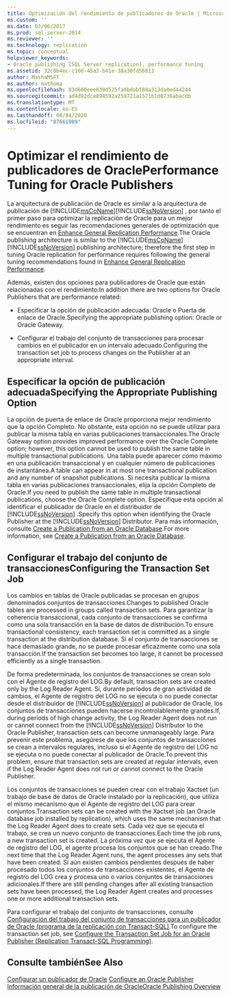 ```yaml
---
title: Optimización del rendimiento de publicadores de Oracle | Microsoft Docs
ms.custom: ''
ms.date: 03/06/2017
ms.prod: sql-server-2014
ms.reviewer: ''
ms.technology: replication
ms.topic: conceptual
helpviewer_keywords:
- Oracle publishing [SQL Server replication], performance tuning
ms.assetid: 32c0b4ec-c166-45a3-b41e-38a30fd56813
author: MashaMSFT
ms.author: mathoma
ms.openlocfilehash: 83d660eee839d525fa0bdabf88a313da0ed44244
ms.sourcegitcommit: ad4d92dce894592a259721a1571b1d8736abacdb
ms.translationtype: MT
ms.contentlocale: es-ES
ms.lasthandoff: 08/04/2020
ms.locfileid: "87661909"
---
```

# <a name="performance-tuning-for-oracle-publishers"></a><span data-ttu-id="ff521-102">Optimizar el rendimiento de publicadores de Oracle</span><span class="sxs-lookup"><span data-stu-id="ff521-102">Performance Tuning for Oracle Publishers</span></span>
  <span data-ttu-id="ff521-103">La arquitectura de publicación de Oracle es similar a la arquitectura de publicación de [!INCLUDE[msCoName](../../../includes/msconame-md.md)][!INCLUDE[ssNoVersion](../../../includes/ssnoversion-md.md)] , por tanto el primer paso para optimizar la replicación de Oracle para un mejor rendimiento es seguir las recomendaciones generales de optimización que se encuentran en [Enhance General Replication Performance](../administration/enhance-general-replication-performance.md).</span><span class="sxs-lookup"><span data-stu-id="ff521-103">The Oracle publishing architecture is similar to the [!INCLUDE[msCoName](../../../includes/msconame-md.md)][!INCLUDE[ssNoVersion](../../../includes/ssnoversion-md.md)] publishing architecture; therefore the first step in tuning Oracle replication for performance requires following the general tuning recommendations found in [Enhance General Replication Performance](../administration/enhance-general-replication-performance.md).</span></span>  
  
 <span data-ttu-id="ff521-104">Además, existen dos opciones para publicadores de Oracle que están relacionadas con el rendimiento:</span><span class="sxs-lookup"><span data-stu-id="ff521-104">In addition there are two options for Oracle Publishers that are performance related:</span></span>  
  
-   <span data-ttu-id="ff521-105">Especificar la opción de publicación adecuada: Oracle o Puerta de enlace de Oracle.</span><span class="sxs-lookup"><span data-stu-id="ff521-105">Specifying the appropriate publishing option: Oracle or Oracle Gateway.</span></span>  
  
-   <span data-ttu-id="ff521-106">Configurar el trabajo del conjunto de transacciones para procesar cambios en el publicador en un intervalo adecuado.</span><span class="sxs-lookup"><span data-stu-id="ff521-106">Configuring the transaction set job to process changes on the Publisher at an appropriate interval.</span></span>  
  
## <a name="specifying-the-appropriate-publishing-option"></a><span data-ttu-id="ff521-107">Especificar la opción de publicación adecuada</span><span class="sxs-lookup"><span data-stu-id="ff521-107">Specifying the Appropriate Publishing Option</span></span>  
 <span data-ttu-id="ff521-108">La opción de puerta de enlace de Oracle proporciona mejor rendimiento que la opción Completo. No obstante, esta opción no se puede utilizar para publicar la misma tabla en varias publicaciones transaccionales.</span><span class="sxs-lookup"><span data-stu-id="ff521-108">The Oracle Gateway option provides improved performance over the Oracle Complete option; however, this option cannot be used to publish the same table in multiple transactional publications.</span></span> <span data-ttu-id="ff521-109">Una tabla puede aparecer como máximo en una publicación transaccional y en cualquier número de publicaciones de instantánea.</span><span class="sxs-lookup"><span data-stu-id="ff521-109">A table can appear in at most one transactional publication and any number of snapshot publications.</span></span> <span data-ttu-id="ff521-110">Si necesita publicar la misma tabla en varias publicaciones transaccionales, elija la opción Completo de Oracle.</span><span class="sxs-lookup"><span data-stu-id="ff521-110">If you need to publish the same table in multiple transactional publications, choose the Oracle Complete option.</span></span> <span data-ttu-id="ff521-111">Especifique esta opción al identificar el publicador de Oracle en el distribuidor de [!INCLUDE[ssNoVersion](../../../includes/ssnoversion-md.md)] .</span><span class="sxs-lookup"><span data-stu-id="ff521-111">Specify this option when identifying the Oracle Publisher at the [!INCLUDE[ssNoVersion](../../../includes/ssnoversion-md.md)] Distributor.</span></span> <span data-ttu-id="ff521-112">Para más información, consulte [Create a Publication from an Oracle Database](../publish/create-a-publication-from-an-oracle-database.md).</span><span class="sxs-lookup"><span data-stu-id="ff521-112">For more information, see [Create a Publication from an Oracle Database](../publish/create-a-publication-from-an-oracle-database.md).</span></span>  
  
## <a name="configuring-the-transaction-set-job"></a><span data-ttu-id="ff521-113">Configurar el trabajo del conjunto de transacciones</span><span class="sxs-lookup"><span data-stu-id="ff521-113">Configuring the Transaction Set Job</span></span>  
 <span data-ttu-id="ff521-114">Los cambios en tablas de Oracle publicadas se procesan en grupos denominados conjuntos de transacciones.</span><span class="sxs-lookup"><span data-stu-id="ff521-114">Changes to published Oracle tables are processed in groups called transaction sets.</span></span> <span data-ttu-id="ff521-115">Para garantizar la coherencia transaccional, cada conjunto de transacciones se confirma como una sola transacción en la base de datos de distribución.</span><span class="sxs-lookup"><span data-stu-id="ff521-115">To ensure transactional consistency, each transaction set is committed as a single transaction at the distribution database.</span></span> <span data-ttu-id="ff521-116">Si el conjunto de transacciones se hace demasiado grande, no se puede procesar eficazmente como una sola transacción.</span><span class="sxs-lookup"><span data-stu-id="ff521-116">If the transaction set becomes too large, it cannot be processed efficiently as a single transaction.</span></span>  
  
 <span data-ttu-id="ff521-117">De forma predeterminada, los conjuntos de transacciones se crean solo con el Agente de registro del LOG.</span><span class="sxs-lookup"><span data-stu-id="ff521-117">By default, transaction sets are created only by the Log Reader Agent.</span></span> <span data-ttu-id="ff521-118">Si, durante períodos de gran actividad de cambios, el Agente de registro del LOG no se ejecuta o no puede conectar desde el distribuidor de [!INCLUDE[ssNoVersion](../../../includes/ssnoversion-md.md)] al publicador de Oracle, los conjuntos de transacciones pueden hacerse incontrolablemente grandes.</span><span class="sxs-lookup"><span data-stu-id="ff521-118">If, during periods of high change activity, the Log Reader Agent does not run or cannot connect from the [!INCLUDE[ssNoVersion](../../../includes/ssnoversion-md.md)] Distributor to the Oracle Publisher, transaction sets can become unmanageably large.</span></span> <span data-ttu-id="ff521-119">Para prevenir este problema, asegúrese de que los conjuntos de transacciones se crean a intervalos regulares, incluso si el Agente de registro del LOG no se ejecuta o no puede conectar al publicador de Oracle.</span><span class="sxs-lookup"><span data-stu-id="ff521-119">To prevent this problem, ensure that transaction sets are created at regular intervals, even if the Log Reader Agent does not run or cannot connect to the Oracle Publisher.</span></span>  
  
 <span data-ttu-id="ff521-120">Los conjuntos de transacciones se pueden crear con el trabajo Xactset (un trabajo de base de datos de Oracle instalado por la replicación), que utiliza el mismo mecanismo que el Agente de registro del LOG para crear conjuntos.</span><span class="sxs-lookup"><span data-stu-id="ff521-120">Transaction sets can be created with the Xactset job (an Oracle database job installed by replication), which uses the same mechanism that the Log Reader Agent does to create sets.</span></span> <span data-ttu-id="ff521-121">Cada vez que se ejecuta el trabajo, se crea un nuevo conjunto de transacciones.</span><span class="sxs-lookup"><span data-stu-id="ff521-121">Each time the job runs, a new transaction set is created.</span></span> <span data-ttu-id="ff521-122">La próxima vez que se ejecuta el Agente de registro del LOG, el agente procesa los conjuntos que se han creado.</span><span class="sxs-lookup"><span data-stu-id="ff521-122">The next time that the Log Reader Agent runs, the agent processes any sets that have been created.</span></span> <span data-ttu-id="ff521-123">Si aún existen cambios pendientes después de haber procesado todos los conjuntos de transacciones existentes, el Agente de registro del LOG crea y procesa uno o varios conjuntos de transacciones adicionales.</span><span class="sxs-lookup"><span data-stu-id="ff521-123">If there are still pending changes after all existing transaction sets have been processed, the Log Reader Agent creates and processes one or more additional transaction sets.</span></span>  
  
 <span data-ttu-id="ff521-124">Para configurar el trabajo del conjunto de transacciones, consulte [Configuración del trabajo del conjunto de transacciones para un publicador de Oracle &#40;programa de la replicación con Transact-SQL&#41;](../administration/configure-the-transaction-set-job-for-an-oracle-publisher.md).</span><span class="sxs-lookup"><span data-stu-id="ff521-124">To configure the transaction set job, see [Configure the Transaction Set Job for an Oracle Publisher &#40;Replication Transact-SQL Programming&#41;](../administration/configure-the-transaction-set-job-for-an-oracle-publisher.md).</span></span>  
  
## <a name="see-also"></a><span data-ttu-id="ff521-125">Consulte también</span><span class="sxs-lookup"><span data-stu-id="ff521-125">See Also</span></span>  
 <span data-ttu-id="ff521-126">[Configurar un publicador de Oracle](configure-an-oracle-publisher.md) </span><span class="sxs-lookup"><span data-stu-id="ff521-126">[Configure an Oracle Publisher](configure-an-oracle-publisher.md) </span></span>  
 [<span data-ttu-id="ff521-127">Información general de la publicación de Oracle</span><span class="sxs-lookup"><span data-stu-id="ff521-127">Oracle Publishing Overview</span></span>](oracle-publishing-overview.md)  
  
  
